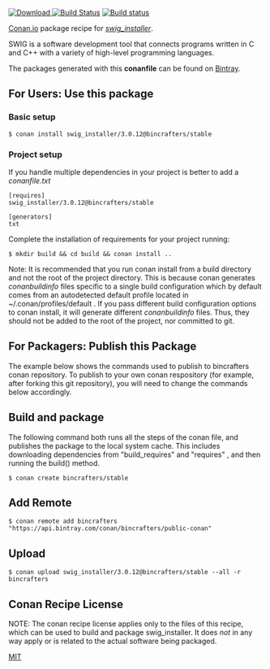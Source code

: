 [![Download](https://api.bintray.com/packages/bincrafters/public-conan/swig_installer%3Abincrafters/images/download.svg) ](https://bintray.com/bincrafters/public-conan/swig_installer%3Abincrafters/_latestVersion)
[![Build Status](https://travis-ci.org/bincrafters/conan-swig_installer.svg?branch=stable%2F3.0.12)](https://travis-ci.org/bincrafters/conan-swig_installer)
[![Build status](https://ci.appveyor.com/api/projects/status/github/bincrafters/conan-swig_installer?branch=stable%2F3.0.12&svg=true)](https://ci.appveyor.com/project/bincrafters/conan-swig_installer)

[Conan.io](https://conan.io) package recipe for [*swig_installer*](https://www.swig.org).

SWIG is a software development tool that connects programs written
                     in C and C++ with a variety of high-level programming languages.

The packages generated with this **conanfile** can be found on [Bintray](https://bintray.com/bincrafters/public-conan/swig_installer%3Abincrafters).

## For Users: Use this package

### Basic setup

    $ conan install swig_installer/3.0.12@bincrafters/stable

### Project setup

If you handle multiple dependencies in your project is better to add a *conanfile.txt*

    [requires]
    swig_installer/3.0.12@bincrafters/stable

    [generators]
    txt

Complete the installation of requirements for your project running:

    $ mkdir build && cd build && conan install ..

Note: It is recommended that you run conan install from a build directory and not the root of the project directory.  This is because conan generates *conanbuildinfo* files specific to a single build configuration which by default comes from an autodetected default profile located in ~/.conan/profiles/default .  If you pass different build configuration options to conan install, it will generate different *conanbuildinfo* files.  Thus, they should not be added to the root of the project, nor committed to git.

## For Packagers: Publish this Package

The example below shows the commands used to publish to bincrafters conan repository. To publish to your own conan respository (for example, after forking this git repository), you will need to change the commands below accordingly.

## Build and package

The following command both runs all the steps of the conan file, and publishes the package to the local system cache.  This includes downloading dependencies from "build_requires" and "requires" , and then running the build() method.

    $ conan create bincrafters/stable



## Add Remote

    $ conan remote add bincrafters "https://api.bintray.com/conan/bincrafters/public-conan"

## Upload

    $ conan upload swig_installer/3.0.12@bincrafters/stable --all -r bincrafters


## Conan Recipe License

NOTE: The conan recipe license applies only to the files of this recipe, which can be used to build and package swig_installer.
It does *not* in any way apply or is related to the actual software being packaged.

[MIT](https://github.com/bincrafters/conan-swig.git/blob/stable/3.0.12/LICENSE)
